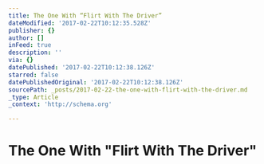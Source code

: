 ```yaml
---
title: The One With “Flirt With The Driver”
dateModified: '2017-02-22T10:12:35.528Z'
publisher: {}
author: []
inFeed: true
description: ''
via: {}
datePublished: '2017-02-22T10:12:38.126Z'
starred: false
datePublishedOriginal: '2017-02-22T10:12:38.126Z'
sourcePath: _posts/2017-02-22-the-one-with-flirt-with-the-driver.md
_type: Article
_context: 'http://schema.org'

---
```

# The One With "Flirt With The Driver"